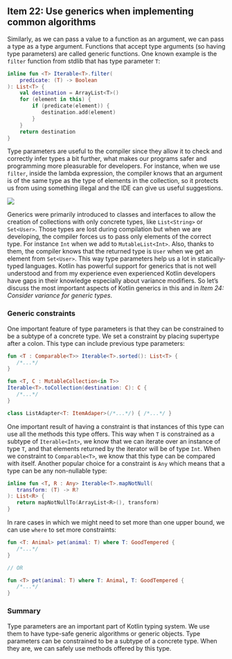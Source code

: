 ## Item 22: Use generics when implementing common algorithms

Similarly, as we can pass a value to a function as an argument, we can pass a type as a type argument. Functions that accept type arguments (so having type parameters) are called generic functions. One known example is the `filter` function from stdlib that has type parameter `T`:

``` kotlin
inline fun <T> Iterable<T>.filter(
    predicate: (T) -> Boolean
): List<T> {
    val destination = ArrayList<T>()
    for (element in this) { 
        if (predicate(element)) {
           destination.add(element)
        }
    }
    return destination   
}
```

Type parameters are useful to the compiler since they allow it to check and correctly infer types a bit further, what makes our programs safer and programming more pleasurable for developers. For instance, when we use `filter`, inside the lambda expression, the compiler knows that an argument is of the same type as the type of elements in the collection, so it protects us from using something illegal and the IDE can give us useful suggestions. 

![](../../assets/chapter1/chapter1-3.png)

Generics were primarily introduced to classes and interfaces to allow the creation of collections with only concrete types, like `List<String>` or `Set<User>`. Those types are lost during compilation but when we are developing, the compiler forces us to pass only elements of the correct type. For instance `Int` when we add to `MutableList<Int>`. Also, thanks to them, the compiler knows that the returned type is `User` when we get an element from `Set<User>`. This way type parameters help us a lot in statically-typed languages. Kotlin has powerful support for generics that is not well understood and from my experience even experienced Kotlin developers have gaps in their knowledge especially about variance modifiers. So let’s discuss the most important aspects of Kotlin generics in this and in *Item 24: Consider variance for generic types*. 

### Generic constraints

One important feature of type parameters is that they can be constrained to be a subtype of a concrete type. We set a constraint by placing supertype after a colon. This type can include previous type parameters:

``` kotlin
fun <T : Comparable<T>> Iterable<T>.sorted(): List<T> { 
   /*...*/ 
}

fun <T, C : MutableCollection<in T>>
Iterable<T>.toCollection(destination: C): C {
   /*...*/
}

class ListAdapter<T: ItemAdaper>(/*...*/) { /*...*/ }
```

One important result of having a constraint is that instances of this type can use all the methods this type offers. This way when `T` is constrained as a subtype of `Iterable<Int>`, we know that we can iterate over an instance of type `T`, and that elements returned by the iterator will be of type `Int`. When we constraint to `Comparable<T>`, we know that this type can be compared with itself. Another popular choice for a constraint is `Any` which means that a type can be any non-nullable type:

``` kotlin
inline fun <T, R : Any> Iterable<T>.mapNotNull(
   transform: (T) -> R?
): List<R> {
   return mapNotNullTo(ArrayList<R>(), transform)
}
```

In rare cases in which we might need to set more than one upper bound, we can use `where` to set more constraints:

``` kotlin
fun <T: Animal> pet(animal: T) where T: GoodTempered { 
   /*...*/ 
}

// OR

fun <T> pet(animal: T) where T: Animal, T: GoodTempered { 
   /*...*/ 
}
```

### Summary

Type parameters are an important part of Kotlin typing system. We use them to have type-safe generic algorithms or generic objects. Type parameters can be constrained to be a subtype of a concrete type. When they are, we can safely use methods offered by this type.